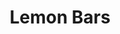 ---
layout: recipe
title: Lemon Bars
description: While neither of us particularly crave lemon bars, these were easy to make and great to eat, as I hope you can tell from my expression above. On Renton's recommendation, we watched this demonstration on YouTube.
prep_time: 20 minutes
cook_time: 25 minutes
temperature: 350°F
servings: 16
category: Dessert

ingredients: |
  **Shortbread crust**
  - 1 cup flour
  - 1 stick room temp. unsalted butter
  - 1/4 cup powdered sugar
  - 1/4 tsp vanilla
  - 1/4 tsp salt

  **Lemon layer**
  - 2 large eggs
  - 1 large egg yolk
  - 1 cup white sugar
  - 2 tbsp flour
  - 1/4 cup lemon juice
  - 1 tbsp grated lemon peel

instructions: |
  1. Place an oven rack into middle position and preheat oven to 350°F. Lightly oil an 8x8-inch baking dish.
  2. Place 1 cup flour and butter in mixing bowl and mash with the back of a spatula or wooden spoon until thoroughly combined. Mix in 1/4 cup confectioners' sugar, vanilla extract, and salt; mash mixture together until it looks like a slightly crumbly cookie dough.
  3. Moisten your fingers with a little water and press dough into bottom of prepared baking dish. Use a fork to prick holes all over the crust.
  4. Bake crust on center rack in the preheated oven until crust edges are barely golden brown, 22 minutes.
  5. Beat eggs and egg yolks together in a bowl; whisk in white sugar and 2 tablespoons flour until smooth. Add lemon juice and lemon zest; whisk for 2 minutes. Pour lemon custard over crust.
  6. Bake on center rack until custard is set and top has a thin white sugary crust, 25 minutes. Let cool completely before cutting into bars.
  7. Dip knife into very hot water, run around the edge, and cut into 16 squares. Dust cookies with 1 teaspoon confectioners' sugar.

notes: |
  - Kaitlyn was able to zest a lemon with nothing but a plastic knife. Oh, college.
---